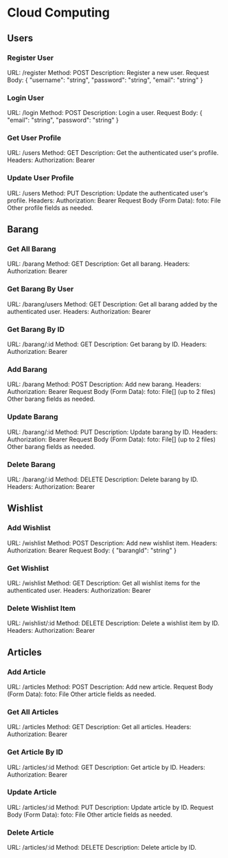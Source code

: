 # Cloud Computing

## Users
### Register User
URL: /register
Method: POST
Description: Register a new user.
Request Body:
{
  "username": "string",
  "password": "string",
  "email": "string"
}

### Login User
URL: /login
Method: POST
Description: Login a user.
Request Body:
{
  "email": "string",
  "password": "string"
}

### Get User Profile
URL: /users
Method: GET
Description: Get the authenticated user's profile.
Headers:
Authorization: Bearer <token>

### Update User Profile
URL: /users
Method: PUT
Description: Update the authenticated user's profile.
Headers:
Authorization: Bearer <token>
Request Body (Form Data):
foto: File
Other profile fields as needed.

## Barang
### Get All Barang
URL: /barang
Method: GET
Description: Get all barang.
Headers:
Authorization: Bearer <token>

### Get Barang By User
URL: /barang/users
Method: GET
Description: Get all barang added by the authenticated user.
Headers:
Authorization: Bearer <token>

### Get Barang By ID
URL: /barang/:id
Method: GET
Description: Get barang by ID.
Headers:
Authorization: Bearer <token>

### Add Barang
URL: /barang
Method: POST
Description: Add new barang.
Headers:
Authorization: Bearer <token>
Request Body (Form Data):
foto: File[] (up to 2 files)
Other barang fields as needed.

### Update Barang
URL: /barang/:id
Method: PUT
Description: Update barang by ID.
Headers:
Authorization: Bearer <token>
Request Body (Form Data):
foto: File[] (up to 2 files)
Other barang fields as needed.

### Delete Barang
URL: /barang/:id
Method: DELETE
Description: Delete barang by ID.
Headers:
Authorization: Bearer <token>

## Wishlist
### Add Wishlist
URL: /wishlist
Method: POST
Description: Add new wishlist item.
Headers:
Authorization: Bearer <token>
Request Body:
{
  "barangId": "string"
}

### Get Wishlist
URL: /wishlist
Method: GET
Description: Get all wishlist items for the authenticated user.
Headers:
Authorization: Bearer <token>

### Delete Wishlist Item
URL: /wishlist/:id
Method: DELETE
Description: Delete a wishlist item by ID.
Headers:
Authorization: Bearer <token>

## Articles
### Add Article
URL: /articles
Method: POST
Description: Add new article.
Request Body (Form Data):
foto: File
Other article fields as needed.

### Get All Articles
URL: /articles
Method: GET
Description: Get all articles.
Headers:
Authorization: Bearer <token>

### Get Article By ID
URL: /articles/:id
Method: GET
Description: Get article by ID.
Headers:
Authorization: Bearer <token>

### Update Article
URL: /articles/:id
Method: PUT
Description: Update article by ID.
Request Body (Form Data):
foto: File
Other article fields as needed.

### Delete Article
URL: /articles/:id
Method: DELETE
Description: Delete article by ID.
